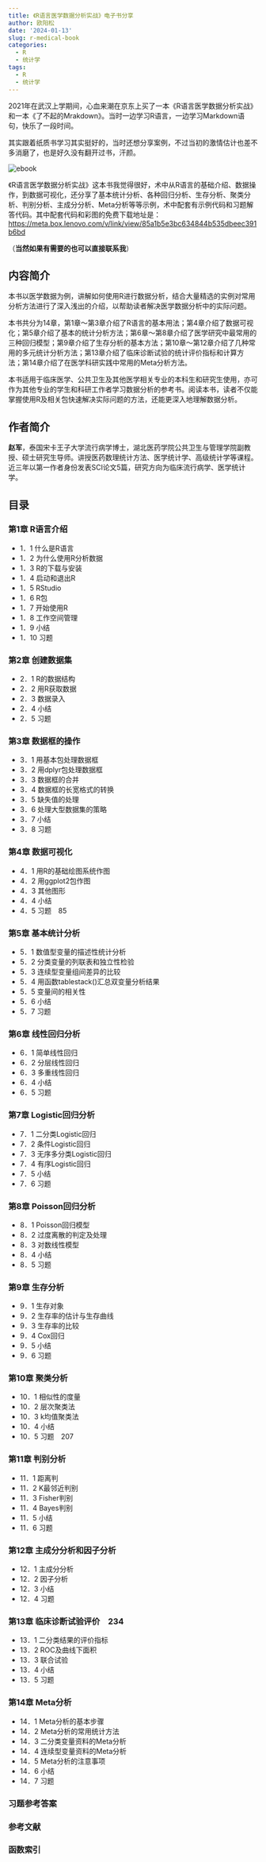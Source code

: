 ```yaml
---
title: 《R语言医学数据分析实战》电子书分享
author: 欧阳松
date: '2024-01-13'
slug: r-medical-book
categories:
  - R
  - 统计学
tags:
  - R
  - 统计学
---
```


2021年在武汉上学期间，心血来潮在京东上买了一本《R语言医学数据分析实战》和一本《了不起的Mrakdown》。当时一边学习R语言，一边学习Markdown语句，快乐了一段时间。

其实跟着纸质书学习其实挺好的，当时还想分享案例，不过当初的激情估计也差不多消磨了，也是好久没有翻开过书，汗颜。

![ebook](https://www.manongbook.com/d/file/other/67a68aeb1ec9ba6f45bf4d0842d634b00.jpg)

《R语言医学数据分析实战》这本书我觉得很好，术中从R语言的基础介绍、数据操作，到数据可视化，还分享了基本统计分析、各种回归分析、生存分析、聚类分析、判别分析、主成分分析、Meta分析等等示例，术中配套有示例代码和习题解答代码。其中配套代码和彩图的免费下载地址是：<https://meta.box.lenovo.com/v/link/view/85a1b5e3bc634844b535dbeec391b6bd>

（**当然如果有需要的也可以直接联系我**）

## 内容简介

本书以医学数据为例，讲解如何使用R进行数据分析，结合大量精选的实例对常用分析方法进行了深入浅出的介绍，以帮助读者解决医学数据分析中的实际问题。

本书共分为14章，第1章～第3章介绍了R语言的基本用法；第4章介绍了数据可视化；第5章介绍了基本的统计分析方法；第6章～第8章介绍了医学研究中最常用的三种回归模型；第9章介绍了生存分析的基本方法；第10章～第12章介绍了几种常用的多元统计分析方法；第13章介绍了临床诊断试验的统计评价指标和计算方法；第14章介绍了在医学科研实践中常用的Meta分析方法。

本书适用于临床医学、公共卫生及其他医学相关专业的本科生和研究生使用，亦可作为其他专业的学生和科研工作者学习数据分析的参考书。阅读本书，读者不仅能掌握使用R及相关包快速解决实际问题的方法，还能更深入地理解数据分析。

## 作者简介

**赵军**，泰国宋卡王子大学流行病学博士，湖北医药学院公共卫生与管理学院副教授、硕士研究生导师。讲授医药数理统计方法、医学统计学、高级统计学等课程。近三年以第一作者身份发表SCI论文5篇，研究方向为临床流行病学、医学统计学。

## 目录

### 第1章 R语言介绍

-   1．1 什么是R语言
-   1．2 为什么使用R分析数据
-   1．3 R的下载与安装
-   1．4 启动和退出R
-   1．5 RStudio
-   1．6 R包
-   1．7 开始使用R
-   1．8 工作空间管理
-   1．9 小结
-   1．10 习题

### 第2章 创建数据集

-   2．1 R的数据结构
-   2．2 用R获取数据
-   2．3 数据录入
-   2．4 小结
-   2．5 习题

### 第3章 数据框的操作

- 3．1 用基本包处理数据框
- 3．2 用dplyr包处理数据框
- 3．3 数据框的合并
- 3．4 数据框的长宽格式的转换
- 3．5 缺失值的处理
- 3．6 处理大型数据集的策略
- 3．7 小结
- 3．8 习题

### 第4章 数据可视化

- 4．1 用R的基础绘图系统作图
- 4．2 用ggplot2包作图
- 4．3 其他图形
- 4．4 小结
- 4．5 习题　85

### 第5章 基本统计分析

- 5．1 数值型变量的描述性统计分析
- 5．2 分类变量的列联表和独立性检验
- 5．3 连续型变量组间差异的比较
- 5．4 用函数tablestack()汇总双变量分析结果
- 5．5 变量间的相关性
- 5．6 小结
- 5．7 习题

### 第6章 线性回归分析

- 6．1 简单线性回归
- 6．2 分层线性回归
- 6．3 多重线性回归
- 6．4 小结
- 6．5 习题

### 第7章 Logistic回归分析

- 7．1 二分类Logistic回归
- 7．2 条件Logistic回归
- 7．3 无序多分类Logistic回归
- 7．4 有序Logistic回归
- 7．5 小结
- 7．6 习题

### 第8章 Poisson回归分析

- 8．1 Poisson回归模型
- 8．2 过度离散的判定及处理
- 8．3 对数线性模型
- 8．4 小结
- 8．5 习题

### 第9章 生存分析

- 9．1 生存对象
- 9．2 生存率的估计与生存曲线
- 9．3 生存率的比较
- 9．4 Cox回归
- 9．5 小结
- 9．6 习题

### 第10章 聚类分析

- 10．1 相似性的度量
- 10．2 层次聚类法
- 10．3 k均值聚类法
- 10．4 小结
- 10．5 习题　207

### 第11章 判别分析

- 11．1 距离判
- 11．2 K最邻近判别
- 11．3 Fisher判别
- 11．4 Bayes判别
- 11．5 小结
- 11．6 习题

### 第12章 主成分分析和因子分析

- 12．1 主成分分析
- 12．2 因子分析
- 12．3 小结
- 12．4 习题

### 第13章 临床诊断试验评价　234

- 13．1 二分类结果的评价指标
- 13．2 ROC及曲线下面积
- 13．3 联合试验
- 13．4 小结
- 13．5 习题

### 第14章 Meta分析

- 14．1 Meta分析的基本步骤
- 14．2 Meta分析的常用统计方法
- 14．3 二分类变量资料的Meta分析
- 14．4 连续型变量资料的Meta分析
- 14．5 Meta分析的注意事项
- 14．6 小结
- 14．7 习题

### 习题参考答案

### 参考文献

### 函数索引
